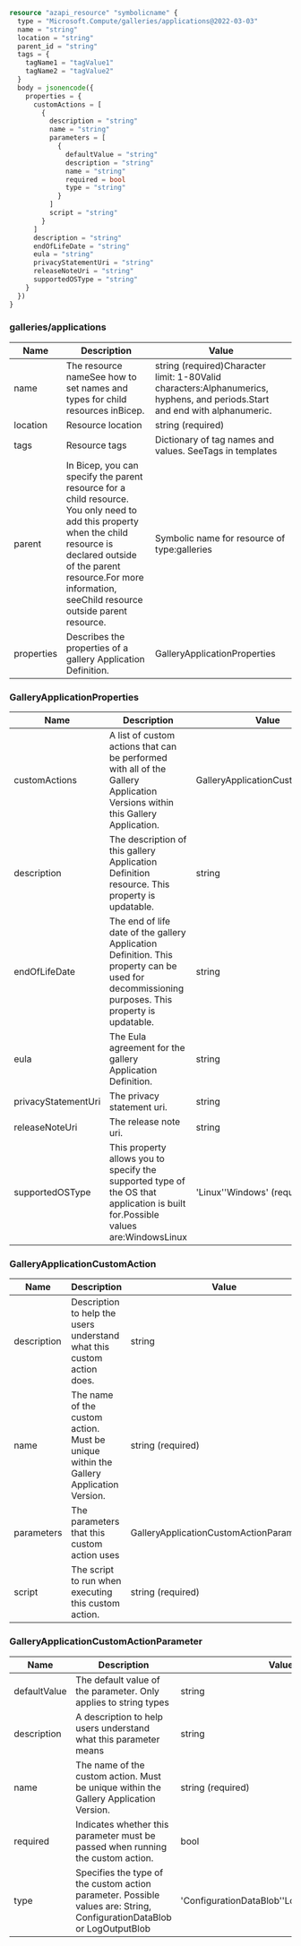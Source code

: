 ```terraform
resource "azapi_resource" "symbolicname" {
  type = "Microsoft.Compute/galleries/applications@2022-03-03"
  name = "string"
  location = "string"
  parent_id = "string"
  tags = {
    tagName1 = "tagValue1"
    tagName2 = "tagValue2"
  }
  body = jsonencode({
    properties = {
      customActions = [
        {
          description = "string"
          name = "string"
          parameters = [
            {
              defaultValue = "string"
              description = "string"
              name = "string"
              required = bool
              type = "string"
            }
          ]
          script = "string"
        }
      ]
      description = "string"
      endOfLifeDate = "string"
      eula = "string"
      privacyStatementUri = "string"
      releaseNoteUri = "string"
      supportedOSType = "string"
    }
  })
}

```

### galleries/applications

| Name | Description | Value |
|-|-|-|
| name | The resource nameSee how to set names and types for child resources inBicep. | string (required)Character limit: 1-80Valid characters:Alphanumerics, hyphens, and periods.Start and end with alphanumeric. |
| location | Resource location | string (required) |
| tags | Resource tags | Dictionary of tag names and values. SeeTags in templates |
| parent | In Bicep, you can specify the parent resource for a child resource. You only need to add this property when the child resource is declared outside of the parent resource.For more information, seeChild resource outside parent resource. | Symbolic name for resource of type:galleries |
| properties | Describes the properties of a gallery Application Definition. | GalleryApplicationProperties |


### GalleryApplicationProperties

| Name | Description | Value |
|-|-|-|
| customActions | A list of custom actions that can be performed with all of the Gallery Application Versions within this Gallery Application. | GalleryApplicationCustomAction[] |
| description | The description of this gallery Application Definition resource. This property is updatable. | string |
| endOfLifeDate | The end of life date of the gallery Application Definition. This property can be used for decommissioning purposes. This property is updatable. | string |
| eula | The Eula agreement for the gallery Application Definition. | string |
| privacyStatementUri | The privacy statement uri. | string |
| releaseNoteUri | The release note uri. | string |
| supportedOSType | This property allows you to specify the supported type of the OS that application is built for.Possible values are:WindowsLinux | 'Linux''Windows' (required) |


### GalleryApplicationCustomAction

| Name | Description | Value |
|-|-|-|
| description | Description to help the users understand what this custom action does. | string |
| name | The name of the custom action.  Must be unique within the Gallery Application Version. | string (required) |
| parameters | The parameters that this custom action uses | GalleryApplicationCustomActionParameter[] |
| script | The script to run when executing this custom action. | string (required) |


### GalleryApplicationCustomActionParameter

| Name | Description | Value |
|-|-|-|
| defaultValue | The default value of the parameter.  Only applies to string types | string |
| description | A description to help users understand what this parameter means | string |
| name | The name of the custom action.  Must be unique within the Gallery Application Version. | string (required) |
| required | Indicates whether this parameter must be passed when running the custom action. | bool |
| type | Specifies the type of the custom action parameter. Possible values are: String, ConfigurationDataBlob or LogOutputBlob | 'ConfigurationDataBlob''LogOutputBlob''String' |


